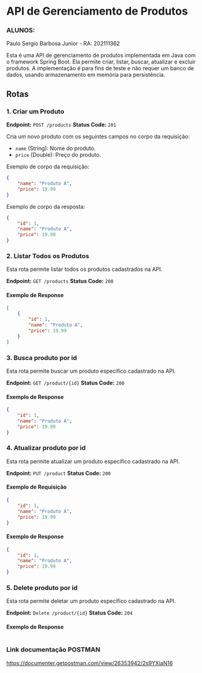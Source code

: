 # API de Gerenciamento de Produtos

### ALUNOS:
Paulo Sergio Barbosa Junior - RA: 202111362

Esta é uma API de gerenciamento de produtos implementada em Java com o framework Spring Boot. Ela permite criar, listar, buscar, atualizar e excluir produtos. A implementação é para fins de teste e não requer um banco de dados, usando armazenamento em memória para persistência.

## Rotas

### 1. Criar um Produto

**Endpoint:** `POST /products`
**Status Code:** `201`

Cria um novo produto com os seguintes campos no corpo da requisição:

- `name` (String): Nome do produto.
- `price` (Double): Preço do produto.

Exemplo de corpo da requisição:

```json
{
    "name": "Produto A",
    "price": 19.99
}
```

Exemplo de corpo da resposta:

```json
{
    "id": 1,
    "name": "Produto A",
    "price": 19.99
}
```

### 2. Listar Todos os Produtos

Esta rota permite listar todos os produtos cadastrados na API.

**Endpoint:** `GET /products`
**Status Code:** `200`

#### Exemplo de Response

```json
[
    {
        "id": 1,
        "name": "Produto A",
        "price": 19.99
    }
]
```

### 3. Busca produto por id

Esta rota permite buscar um produto especifico cadastrado na API.

**Endpoint:** `GET /product/{id}`
**Status Code:** `200`

#### Exemplo de Response

```json
{
    "id": 1,
    "name": "Produto A",
    "price": 19.99
}
```

### 4. Atualizar produto por id

Esta rota permite atualizar um produto especifico cadastrado na API.

**Endpoint:** `PUT /product`
**Status Code:** `200`

#### Exemplo de Requisição

```json
{
    "id": 1,
    "name": "Produto A",
    "price": 19.99
}
```

#### Exemplo de Response

```json
{
    "id": 1,
    "name": "Produto A",
    "price": 19.99
}
```

### 5. Delete produto por id

Esta rota permite deletar um produto especifico cadastrado na API.

**Endpoint:** `Delete /product/{id}`
**Status Code:** `204`

#### Exemplo de Response

```json
```


### Link documentação POSTMAN

https://documenter.getpostman.com/view/26353942/2s9YXiaN16